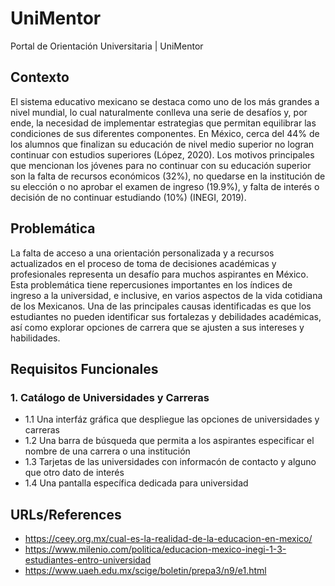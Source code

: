 # UniMentor
Portal de Orientación Universitaria | UniMentor

## Contexto
El sistema educativo mexicano se destaca como uno de los más grandes a nivel mundial, lo cual naturalmente conlleva una serie de desafíos y, por ende, la necesidad de implementar estrategias que permitan equilibrar las condiciones de sus diferentes componentes.
En México, cerca del 44% de los alumnos que finalizan su educación de nivel medio superior no logran continuar con estudios superiores (López, 2020). Los motivos principales que mencionan los jóvenes para no continuar con su educación superior son la falta de recursos económicos (32%), no quedarse en la institución de su elección o no aprobar el examen de ingreso (19.9%), y falta de interés o decisión de no continuar estudiando (10%) (INEGI, 2019).

## Problemática
La falta de acceso a una orientación personalizada y a recursos actualizados en el proceso de toma de decisiones académicas y profesionales representa un desafío para muchos aspirantes en México. Esta problemática tiene repercusiones importantes en los índices de ingreso a la universidad, e inclusive, en varios aspectos de la vida cotidiana de los Mexicanos. Una de las principales causas identificadas es que los estudiantes no pueden identificar sus fortalezas y debilidades académicas, así como explorar opciones de carrera que se ajusten a sus intereses y habilidades.

## Requisitos Funcionales
### 1. Catálogo de Universidades y Carreras
- 1.1 Una interfáz gráfica que despliegue las opciones de universidades y carreras
- 1.2 Una barra de búsqueda que permita a los aspirantes especificar el nombre de una carrera o una institución
- 1.3 Tarjetas de las universidades con informacón de contacto y alguno que otro dato de interés
- 1.4 Una pantalla específica dedicada para universidad







## URLs/References
- https://ceey.org.mx/cual-es-la-realidad-de-la-educacion-en-mexico/
- https://www.milenio.com/politica/educacion-mexico-inegi-1-3-estudiantes-entro-universidad
- https://www.uaeh.edu.mx/scige/boletin/prepa3/n9/e1.html
